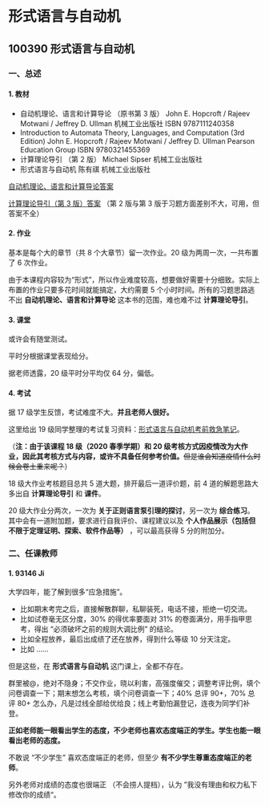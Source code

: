 # 形式语言与自动机

## 100390 形式语言与自动机

### 一、总述

#### 1. 教材

* 自动机理论、语言和计算导论 （原书第 3 版） John E. Hopcroft / Rajeev Motwani / Jeffrey D. Ullman 机械工业出版社 ISBN 9787111240358
* Introduction to Automata Theory, Languages, and Computation (3rd Edition) John E. Hopcroft / Rajeev Motwani / Jeffrey D. Ullman  Pearson Education Group ISBN 9780321455369
* 计算理论导引 （第 2 版） Michael Sipser 机械工业出版社
* 形式语言与自动机 陈有祺 机械工业出版社

[自动机理论、语言和计算导论答案](http://infolab.stanford.edu/~ullman/ialcsols/sols.html)

[计算理论导引（第 3 版）答案](https://github.com/ryandougherty/Introduction-to-the-Theory-of-Computation-Solutions) （第 2 版与第 3 版于习题方面差别不大，可用，但答案不全）

#### 2. 作业

基本是每个大的章节（共 8 个大章节）留一次作业。20 级为两周一次，一共布置了 6 次作业。

由于本课程内容较为“形式”，所以作业难度较高，想要做好需要十分细致。实际上布置的作业只要多花时间就能搞定，大约需要 5 个小时时间。所有的习题思路逃不出 **自动机理论、语言和计算导论** 这本书的范围，难也难不过 **计算理论导引**。

#### 3. 课堂

或许会有随堂测试。

平时分根据课堂表现给分。

据老师透露，20 级平时分平均仅 64 分，偏低。

#### 4. 考试

据 17 级学生反馈，考试难度不大。**并且老师人很好。**

这里给出 19 级同学整理的考试复习资料：[形式语言与自动机考前救急笔记](https://github.com/kssamwang/Review-of-Formal-Language-and-Automata)。

（**注：由于该课程 18 级（2020 春季学期）和 20 级考核方式因疫情改为大作业，因此其考核方式与内容，或许不具备任何参考价值。**~~但是谁会知道疫情什么时候会卷土重来呢？~~）

18 级大作业考核题目总共 5 道大题，排开最后一道评价题，前 4 道的解题思路大多出自 **计算理论导引** 和 **课件**。

20 级大作业分两次，一次为 **关于正则语言泵引理的探讨**，另一次为 **综合练习**。其中会有一道附加题，要求进行自我评价、课程建议以及 **个人作品展示（包括但不限于定理证明、探索、软件作品等）** ，可以最高获得 5 分的附加分。

### 二、任课教师

#### 1. 93146 Ji

大学四年，能了解到很多“应急措施”。

* 比如期末考完之后，直接解散群聊，私聊装死，电话不接，拒绝一切交流。
* 比如试卷毫无区分度，30% 的得优率要面对 31% 的卷面满分，用手指甲思考，得出 “必须破坏之前的规则大调比例” 的结论。
* 比如全程放养，最后出成绩了还在放养，得到什么等级 10 分天注定。
* 比如 ……

但是这些，在 **形式语言与自动机** 这门课上，全都不存在。

群里被@，绝对不隐身；不交作业，晓以利害，高强度催交；调整考评比例，填个问卷调查一下；期末想怎么考核，填个问卷调查一下；40% 总评 90+，70% 总评 80+ 怎么办，凡是过线全部给优给良；线上考勤怕漏登记，连夜为同学们补登。

**正如老师能一眼看出学生的态度，不少老师也喜欢态度端正的学生。学生也能一眼看出老师的态度。**

不敢说 “不少学生” 喜欢态度端正的老师，但至少 **有不少学生尊重态度端正的老师**。

另外老师对成绩的态度也很端正 （不会捞人提档），认为 ”我没有理由和权力私下修改你的成绩“。
